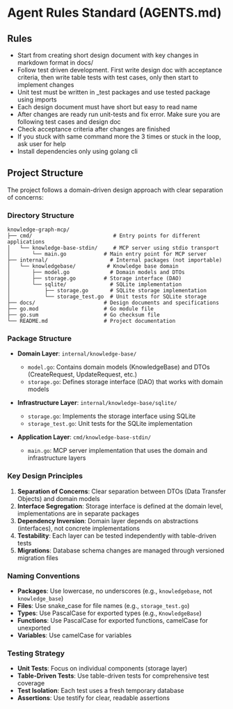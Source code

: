 # Agent Rules Standard (AGENTS.md)
## Rules

- Start from creating short design document with key changes in markdown format in docs/
- Follow test driven development. First write design doc with acceptance criteria, then write table tests with test cases, only then start to implement changes
- Unit test must be written in _test packages and use tested package using imports
- Each design document must have short but easy to read name
- After changes are ready run unit-tests and fix error. Make sure you are following test cases and design doc
- Check acceptance criteria after changes are finished
- If you stuck with same command more the 3 times or stuck in the loop, ask user for help
- Install dependencies only using golang cli

## Project Structure

The project follows a domain-driven design approach with clear separation of concerns:

### Directory Structure

```
knowledge-graph-mcp/
├── cmd/                          # Entry points for different applications
│   └── knowledge-base-stdin/     # MCP server using stdio transport
│       └── main.go            # Main entry point for MCP server
├── internal/                    # Internal packages (not importable)
│   └── knowledgebase/          # Knowledge base domain
│       ├── model.go             # Domain models and DTOs
│       ├── storage.go         # Storage interface (DAO)
│       └── sqlite/              # SQLite implementation
│           ├── storage.go       # SQLite storage implementation
│           └── storage_test.go  # Unit tests for SQLite storage
├── docs/                      # Design documents and specifications
├── go.mod                     # Go module file
├── go.sum                     # Go checksum file
└── README.md                  # Project documentation
```

### Package Structure

- **Domain Layer**: `internal/knowledge-base/`
  - `model.go`: Contains domain models (KnowledgeBase) and DTOs (CreateRequest, UpdateRequest, etc.)
  - `storage.go`: Defines storage interface (DAO) that works with domain models

- **Infrastructure Layer**: `internal/knowledge-base/sqlite/`
  - `storage.go`: Implements the storage interface using SQLite
  - `storage_test.go`: Unit tests for the SQLite implementation

- **Application Layer**: `cmd/knowledge-base-stdin/`
  - `main.go`: MCP server implementation that uses the domain and infrastructure layers

### Key Design Principles

1. **Separation of Concerns**: Clear separation between DTOs (Data Transfer Objects) and domain models
2. **Interface Segregation**: Storage interface is defined at the domain level, implementations are in separate packages
3. **Dependency Inversion**: Domain layer depends on abstractions (interfaces), not concrete implementations
4. **Testability**: Each layer can be tested independently with table-driven tests
5. **Migrations**: Database schema changes are managed through versioned migration files

### Naming Conventions

- **Packages**: Use lowercase, no underscores (e.g., `knowledgebase`, not `knowledge_base`)
- **Files**: Use snake_case for file names (e.g., `storage_test.go`)
- **Types**: Use PascalCase for exported types (e.g., `KnowledgeBase`)
- **Functions**: Use PascalCase for exported functions, camelCase for unexported
- **Variables**: Use camelCase for variables

### Testing Strategy

- **Unit Tests**: Focus on individual components (storage layer)
- **Table-Driven Tests**: Use table-driven tests for comprehensive test coverage
- **Test Isolation**: Each test uses a fresh temporary database
- **Assertions**: Use testify for clear, readable assertions